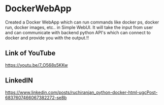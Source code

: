 # DockerWebApp

Created a Docker WebApp which can run commands like docker ps, docker run, docker images, etc.. in Simple WebUI.
It will take the input from user and can communicate with backend python API's which can connect to docker and provide you with the output.!!

## Link of YouTube
https://youtu.be/7_O568s5KKw

## LinkedIN
https://www.linkedin.com/posts/ruchiranjan_python-docker-html-ugcPost-6837607466067382272-se8b



